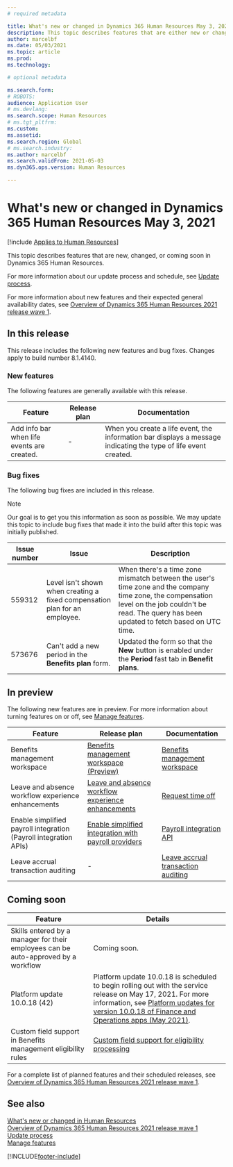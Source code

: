 ```yaml
---
# required metadata

title: What's new or changed in Dynamics 365 Human Resources May 3, 2021
description: This topic describes features that are either new or changed in Microsoft Dynamics 365 Human Resources for May 3, 2021.
author: marcelbf
ms.date: 05/03/2021
ms.topic: article
ms.prod:
ms.technology:

# optional metadata

ms.search.form:
# ROBOTS:
audience: Application User
# ms.devlang:
ms.search.scope: Human Resources
# ms.tgt_pltfrm:
ms.custom:
ms.assetid:
ms.search.region: Global
# ms.search.industry:
ms.author: marcelbf
ms.search.validFrom: 2021-05-03
ms.dyn365.ops.version: Human Resources

---
```


# What's new or changed in Dynamics 365 Human Resources May 3, 2021

[!include [Applies to Human Resources](../includes/applies-to-hr.md)]

This topic describes features that are new, changed, or coming soon in Dynamics 365 Human Resources.

For more information about our update process and schedule, see [Update process](hr-admin-setup-update-process.md).

For more information about new features and their expected general availability dates, see [Overview of Dynamics 365 Human Resources 2021 release wave 1](/dynamics365-release-plan/2021wave1/human-resources/dynamics365-human-resources/).

## In this release

This release includes the following new features and bug fixes. Changes apply to build number 8.1.4140.

### New features

The following features are generally available with this release.

| Feature | Release plan | Documentation |
| --- | --- | --- |
| Add info bar when life events are created. | - | When you create a life event, the information bar displays a message indicating the type of life event created.

### Bug fixes

The following bug fixes are included in this release.

> [!NOTE]
> Our goal is to get you this information as soon as possible. We may update this topic to include bug fixes that made it into the build after this topic was initially published.

| Issue number | Issue |  Description |
| --- | --- | --- |
| 559312 |  Level isn't shown when creating a fixed compensation plan for an employee. |  When there's a time zone mismatch between the user's time zone and the company time zone, the compensation level on the job couldn't be read. The query has been updated to fetch based on UTC time. |
| 573676  | Can't add a new period in the **Benefits plan** form. | Updated the form so that the **New** button is enabled under the **Period** fast tab in **Benefit plans**. |

## In preview

The following new features are in preview. For more information about turning features on or off, see [Manage features](hr-admin-manage-features.md).

| Feature | Release plan | Documentation |
| --- | --- | --- |
| Benefits management workspace | [Benefits management workspace (Preview)](/dynamics365-release-plan/2020wave2/human-resources/dynamics365-human-resources/benefits-management-workspace) | [Benefits management workspace](hr-benefits-management-workspace.md) |
| Leave and absence workflow experience enhancements | [Leave and absence workflow experience enhancements](https://go.microsoft.com/fwlink/?linkid=2147528) | [Request time off](hr-employee-self-service-request-time-off.md)|
| Enable simplified payroll integration (Payroll integration APIs) | [Enable simplified integration with payroll providers](/dynamics365-release-plan/2021wave1/human-resources/dynamics365-human-resources/enable-simplified-integration-payroll-providers) | [Payroll integration API](hr-admin-integration-payroll-api-introduction.md)|
| Leave accrual transaction auditing | - | [Leave accrual transaction auditing](hr-leave-and-absence-accrue.md#preview-leave-accrual-transaction-auditing)|

## Coming soon

| Feature | Details |
| --- | --- |
| Skills entered by a manager for their employees can be auto-approved by a workflow | Coming soon. |
| Platform update 10.0.18 (42) | Platform update 10.0.18 is scheduled to begin rolling out with the service release on May 17, 2021. For more information, see [Platform updates for version 10.0.18 of Finance and Operations apps (May 2021)](/dynamics365/fin-ops-core/dev-itpro/get-started/whats-new-platform-updates-10-0-18). |
| Custom field support in Benefits management eligibility rules  | [Custom field support for eligibility processing](/dynamics365-release-plan/2021wave1/human-resources/dynamics365-human-resources/custom-field-support-eligibility-processing) |

For a complete list of planned features and their scheduled releases, see [Overview of Dynamics 365 Human Resources 2021 release wave 1](/dynamics365-release-plan/2021wave1/human-resources/dynamics365-human-resources/).

## See also

[What's new or changed in Human Resources](hr-admin-whats-new.md)</br>
[Overview of Dynamics 365 Human Resources 2021 release wave 1](/dynamics365-release-plan/2021wave1/human-resources/dynamics365-human-resources/)</br>
[Update process](hr-admin-setup-update-process.md)</br>
[Manage features](hr-admin-manage-features.md)

[!INCLUDE[footer-include](../includes/footer-banner.md)]
